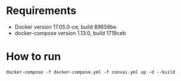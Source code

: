 # Requirements

- Docker version 17.05.0-ce, build 89658be
- docker-compose version 1.13.0, build 1719ceb

# How to run

`docker-compose -f docker-compose.yml -f convai.yml up -d --build`
